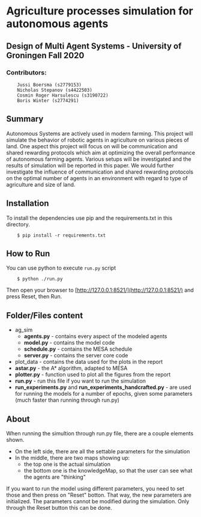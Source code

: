 #  Agriculture processes simulation for autonomous agents

## Design of Multi Agent Systems - University of Groningen Fall 2020

### Contributors:
    

        Jussi Boersma (s2779153)
        Nicholas Stepanov (s4422503)
        Cosmin Roger Harsulescu (s3190722)
        Boris Winter (s2774291)
  

## Summary


Autonomous Systems are actively used in modern farming. This project will simulate the behavior of robotic agents in agriculture on various pieces of land. One aspect this project will focus on will be communication and shared rewarding protocols which aim at optimizing the overall performance of autonomous farming agents. Various setups will be investigated and the results of simulation will be reported in this paper. We would further investigate the influence of communication and shared rewarding protocols on the optimal number of agents in an environment with regard to type of agriculture and size of land.


## Installation

To install the dependencies use pip and the requirements.txt in this directory. 

```
    $ pip install -r requirements.txt
```

## How to Run

You can use python to execute ``run.py`` script

```
    $ python ./run.py
```

Then open your browser to [http://127.0.0.1:8521/](http://127.0.0.1:8521/) and press Reset, then Run.

## Folder/Files content

* ag_sim
    * **agents.py** - contains every aspect of the modeled agents
    * **model.py** - contains the model code
    * **schedule.py** - contains the MESA schedule
    * **server.py** - contains the server core code
* plot_data - contains the data used for the plots in the report
* **astar.py** - the A* algorithm, adapted to MESA
* **plotter.py** - function used to plot all the figures from the report
* **run.py** - run this file if you want to run the simulation
* **run_experiments.py** and **run_experiments_handcrafted.py** - are used for running the models for a number of epochs, given some parameters (much faster than running through run.py)

## About

When running the simultion through run.py file, there are a couple elements shown.

* On the left side, there are all the settable parameters for the simulation
* In the middle, there are two maps showing up:
    * the top one is the actual simulation
    * the bottom one is the knowledgeMap, so that the user can see what the agents are "thinking"

If you want to run the model using different parameters, you need to set those and then press on "Reset" botton. That way, the new parameters are initialized. The parameters cannot be modified during the simulation. Only through the Reset button this can be done.
